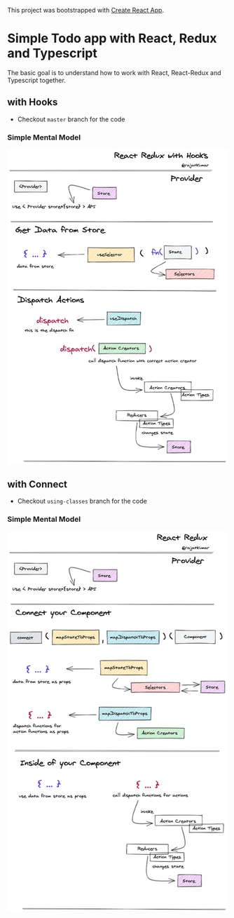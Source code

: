 This project was bootstrapped with [Create React App](https://github.com/facebook/create-react-app).

# Simple Todo app with React, Redux and Typescript
The basic goal is to understand how to work with React, React-Redux and Typescript together.

## with Hooks
* Checkout `master` branch for the code

### Simple Mental Model
![React Redux with Hooks](redux-hooks.png)

## with Connect
* Checkout `using-classes` branch for the code

### Simple Mental Model
![React Redux with Connect](redux-connect.png)